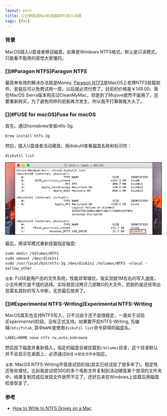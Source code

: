 ```yaml
---
layout: post
title: 三分钟搞定MacOS挂载NTFS写入问题
tags: [Mac]
---
```


### [](#背景)背景

MacOS插入U盘或者移动磁盘，如果是Windows NTFS格式，默认是只读模式，只能看不能用的感觉大家懂的。

### [](#Paragon NTFS)Paragon NTFS

最简单有效的解决办法就是Money, [Paragon NTFS](http://www.ntfsformac.cn/)是MacOS上老牌NTFS挂载软件，安装后可以免费试用一周，以后就必须付费了，目前的价格是￥149.00。我在MacOS Sierra版本购买过CleanMyMac，但是到了Mojove居然不能用了，还要重新购买，为了避免同样的悲剧再次发生，所以我不打算做冤大头了。

### [](#FUSE for macOS)Fuse for macOS

首先，通过homebrew安装ntfs-3g:

```
brew install ntfs-3g
```

然后，插入U盘或者活动硬盘，用diskutil查看磁盘名称和标识符：

```
diskutil list
```

![image](https://raw.githubusercontent.com/luohao-brian/luohao-brian.github.io/master/img/posts-2019/diskutil.png)

最后，用读写模式重新挂载指定磁盘:

```
sudo mkdir /Volumes/NTFS
sudo umount /dev/disk2s1
sudo /usr/local/bin/ntfs-3g /dev/disk2s1 /Volumes/NTFS -olocal -oallow_other
```

`注意`: FUSE是用户态的文件系统，性能非常堪忧，我实测就1M左右的写入速度，小文件拷贝是不错的选择。实际我尝试拷贝几部数G的大文件，悲剧的是还经常出现莫名其妙的写入中断，无奈最后放弃了。


### [](#Experimental NTFS-Writing)Experimental NTFS-Writing

MacOS其实也支持NTFS写入，只不过由于还不是很稳定，一直处于试验(Experimental)阶段，没有正式支持。如果要开启NTFS-Writing, 先编辑`/etc/fstab`, 其中`NAME`是使用`diskutil list`命令获得的磁盘名。

```
LABEL=NAME none ntfs rw,auto,nobrowse
```

然后拔下磁盘并重新插入，指定的磁盘会被挂载到`/Volumes`目录，这个目录默认并不会显示在桌面上，必须通过`前往`->`前往文件夹`指定。

`注意`: MacOS NTFS-Writing毕竟是试验阶段(其实已经试验了很多年了)，稳定性还有些堪忧，比如我尝试把30G的多个电影文件复制到活动硬盘某个很深的文件夹中，结果复制完成后发现文件居然不见了，还好后来在Windows上挂载后用磁盘检查恢复了。

### [](#参考)参考

* [How to Write to NTFS Drives on a Mac](https://www.howtogeek.com/236055/how-to-write-to-ntfs-drives-on-a-mac/)

